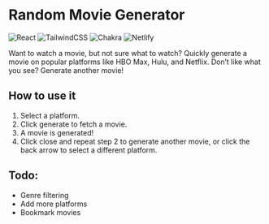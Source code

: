 # Random Movie Generator

![React](https://img.shields.io/badge/react-%2320232a.svg?style=for-the-badge&logo=react&logoColor=%2361DAFB) 
![TailwindCSS](https://img.shields.io/badge/tailwindcss-%2338B2AC.svg?style=for-the-badge&logo=tailwind-css&logoColor=white) 
![Chakra](https://img.shields.io/badge/chakra-%234ED1C5.svg?style=for-the-badge&logo=chakraui&logoColor=white) 
![Netlify](https://img.shields.io/badge/netlify-%23000000.svg?style=for-the-badge&logo=netlify&logoColor=#00C7B7)

Want to watch a movie, but not sure what to watch? Quickly generate a movie on popular platforms like HBO Max, Hulu, and Netflix. Don’t like what you see? Generate another movie!


## How to use it

1. Select a platform.
2. Click generate to fetch a movie.
3. A movie is generated!
4. Click close and repeat step 2 to generate another movie, or click the back arrow to select a different platform.

## Todo:

-   Genre filtering
-   Add more platforms
-   Bookmark movies
